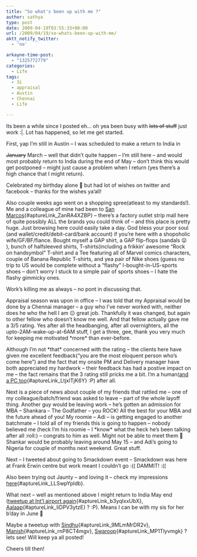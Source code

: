 ```yaml
---
title: "So what's been up with me ?"
author: sathya
type: post
date: 2009-04-19T03:55:33+00:00
url: /2009/04/19/so-whats-been-up-with-me/
aktt_notify_twitter:
  - 'no'

arkayne-time-post:
  - "1325772779"
categories:
  - Life
tags:
  - 3i
  - appraisal
  - Austin
  - Chennai
  - Life

---
```

Its been a while since I posted eh&#8230; oh yea been busy with <span style="text-decoration: line-through;">lots of stuff</span> just work :|. Lot has happened, so let me get started.

<!--more-->First, yap I&#8217;m still in Austin &#8211; I was scheduled to make a return to India in 

<span style="text-decoration: line-through;">January</span> March &#8211; well that didn&#8217;t quite happen &#8211; I&#8217;m still here &#8211; and would most probably return to India during the end of May &#8211; don&#8217;t think this would get postponed &#8211; might just cause a problem when I return (yes there&#8217;s a high chance that I might return).

Celebrated my birthday alone 🙁 but had lot of wishes on twitter and facebook &#8211; thanks for the wishes ya&#8217;all!

Also couple weeks ago went on a shopping spree(atleast to my standards!). Me and a colleague of mine had been to [San Marcos][1]{#aptureLink_ZanRA4XZBP} &#8211; there&#8217;s a factory outlet strip mall here of quite possibly ALL the brands you could think of &#8211; and this place is pretty huge. Just browsing here could easily take a day. God bless your poor soul (and wallet/credit/debit-card/bank account) if you&#8217;re here with a shopoholic wife/GF/BF/fiance. Bought myself a GAP shirt, a GAP flip-flops (sandals 😛 ), bunch of halfsleeved shirts, T-shirts(including a frikkin&#8217; awesome &#8220;Rock on handsymbol&#8221; T-shirt and a Tee featuring all of Marvel comics characters, couple of Banana Republic T-shirts, and yea pair of Nike shoes (guess no trip to US would be complete without a &#8220;flashy&#8221; I-bought-in-US-sports shoes &#8211; don&#8217;t worry I stuck to a simple pair of sports shoes &#8211; I hate the flashy gimmicky ones.

Work&#8217;s killing me as always &#8211; no pont in discussing that.

Appraisal season was upon in office &#8211; I was told that my Appraisal would be done by a Chennai manager &#8211; a guy who I&#8217;ve never worked with, neither does he who the hell I am 😐 great job. Thankfully it was changed, but again to other fellow who doesn&#8217;t know me well. And that fellow actually gave me a 3/5 rating. Yes after all the headbanging, after all overnighters, all the upto-2AM-wake-up-at-6AM stuff, I get a three, gee, thank you very much for keeping me motivated \*more\* than ever-before.

Although I&#8217;m not \*that\* concerned with the rating &#8211; the clients here have given me excellent feedback(&#8220;you are the most eloquent person who&#8217;s come here&#8221;) and the fact that my onsite PM and Delivery manager have both appreciated my hardwork &#8211; their feedback has had a postive impact on me &#8211; the fact remains that the 3 rating still pricks me a bit. I&#8217;m a human([and a PC too][2]{#aptureLink_LtjxlTjK6Y} &#58;&#80;) after all.

Next is a piece of news about couple of my friends that rattled me &#8211; one of my colleague/batch/friend was asked to leave &#8211; part of the whole layoff thing. Another guy would be leaving work &#8211; he&#8217;s gotten an admission for MBA &#8211; Shankara &#8211; The Godfather &#8211; you ROCK! All the best for your MBA and the future ahead of you! My roomie &#8211; Adi &#8211; is getting engaged to another batchmate &#8211; I told all of my friends this is going to happen &#8211; nobody believed me (heck I&#8217;m his roomie &#8211; I \*know\* what the heck he&#8217;s been talking after all :roll:) &#8211; congrats to him as well. Might not be able to meet them 🙁 Shankar would be probably leaving around May 15 &#8211; and Adi&#8217;s going to Nigeria for couple of months next weekend. Great stuff.

Next &#8211; I tweeted about going to Smackdown event &#8211; Smackdown was here at Frank Erwin centre but work meant I couldn&#8217;t go :(( DAMMIT! :((

Also been trying out Jaunty &#8211; and loving it &#8211; check my impressions [here][3]{#aptureLink_LLSwpYpIdb}.

What next &#8211; well as mentioned above I might return to India May end ([tweetup at Int&#8217;l airport again][4]{#aptureLink_b3yqIxxUbX}, [Aalaap][5]{#aptureLink_IiDPV3ytzE} ? &#58;&#80;). Means I can be with my sis for her b&#8217;day in June 🙂

Maybe a tweetup with [Sindhu][6]{#aptureLink_9MLmMrDR2v}, [Manish][7]{#aptureLink_rnP8CT4mgv}, [Swaroop][8]{#aptureLink_MP1Tlyvmgk} ? lets see! Will keep ya all posted!

Cheers till then!

 [1]: https://maps.google.com/maps?om=0&iwloc=addr&f=q&ll=29.876617%2C-97.940336&hl=en&z=13&ie=UTF8
 [2]: https://www.beingmanan.com/wp/2009/04/the-im-a-pc-sticker-give-away/
 [3]: https://sathyasays.com/2009/04/06/ubuntu-904-beta-impressions-jaunty-is-looking-good/
 [4]: ../2008/11/22/experience-of-a-lifetime-the-mumbai-austin-flight/
 [5]: https://aalaap.com/
 [6]: https://sindhu-s.com/
 [7]: https://blog.manishsinha.net/
 [8]: https://twitter.com/SwaroopH
